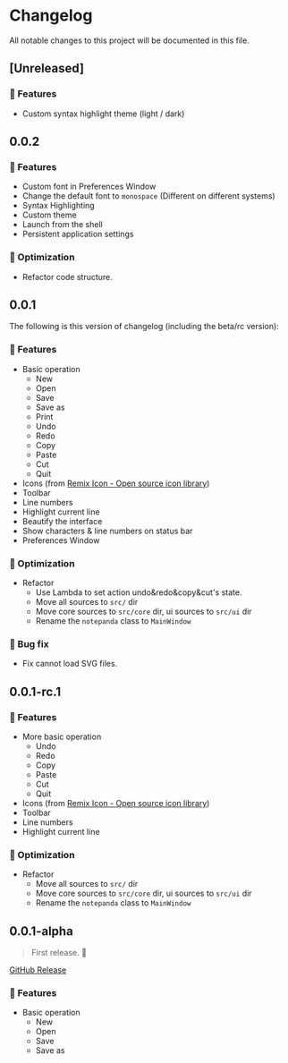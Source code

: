# Changelog

All notable changes to this project will be documented in this file.

## [Unreleased]

### 🌵 Features

- Custom syntax highlight theme (light / dark)

## 0.0.2

### 🌵 Features

- Custom font in Preferences Window
- Change the default font to `monospace` (Different on different systems)
- Syntax Highlighting
- Custom theme
- Launch from the shell
- Persistent application settings

### 🦋 Optimization

- Refactor code structure.

## 0.0.1

The following is this version of changelog (including the beta/rc version):

### 🌵 Features

- Basic operation
  - New
  - Open
  - Save
  - Save as
  - Print
  - Undo
  - Redo
  - Copy
  - Paste
  - Cut
  - Quit
- Icons (from [Remix Icon - Open source icon library](https://remixicon.com/))
- Toolbar
- Line numbers
- Highlight current line
- Beautify the interface
- Show characters & line numbers on status bar
- Preferences Window

### 🦋 Optimization

- Refactor
  - Use Lambda to set action undo&redo&copy&cut's state.
  - Move all sources to `src/` dir
  - Move core sources to `src/core` dir, ui sources to `src/ui` dir
  - Rename the `notepanda` class to `MainWindow`

### 🐞 Bug fix

- Fix cannot load SVG files.

## 0.0.1-rc.1

### 🌵 Features

- More basic operation
  - Undo
  - Redo
  - Copy
  - Paste
  - Cut
  - Quit
- Icons (from [Remix Icon - Open source icon library](https://remixicon.com/))
- Toolbar
- Line numbers
- Highlight current line

### 🦋 Optimization

- Refactor
  - Move all sources to `src/` dir
  - Move core sources to `src/core` dir, ui sources to `src/ui` dir
  - Rename the `notepanda` class to `MainWindow`

## 0.0.1-alpha

> First release. :beers:

[GitHub Release](https://github.com/ChungZH/notepanda/releases/tag/v0.0.1-alpha)

### 🌵 Features

- Basic operation
  - New
  - Open
  - Save
  - Save as

